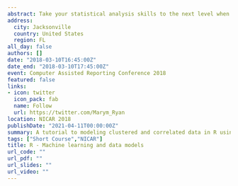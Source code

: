 ```yaml
---
abstract: Take your statistical analysis skills to the next level when you learn how to measure the relationships within correlated and clustered data in R. This session is good for people who are comfortable working in R and have taken 'Stats - An introduction' and 'Stats 2 - Linear Regression,' or who have a strong familiarity multiple linear regression.
address:
  city: Jacksonville
  country: United States
  region: FL
all_day: false
authors: []
date: "2018-03-10T16:45:00Z"
date_end: "2018-03-10T17:45:00Z"
event: Computer Assisted Reporting Conference 2018
featured: false
links:
- icon: twitter
  icon_pack: fab
  name: Follow
  url: https://twitter.com/Marym_Ryan
location: NICAR 2018
publishDate: "2021-04-11T00:00:00Z"
summary: A tutorial to modeling clustered and correlated data in R using GEEs
tags: ["Short Course","NICAR"]
title: R - Machine learning and data models 
url_code: ""
url_pdf: ""
url_slides: ""
url_video: ""
---
```

